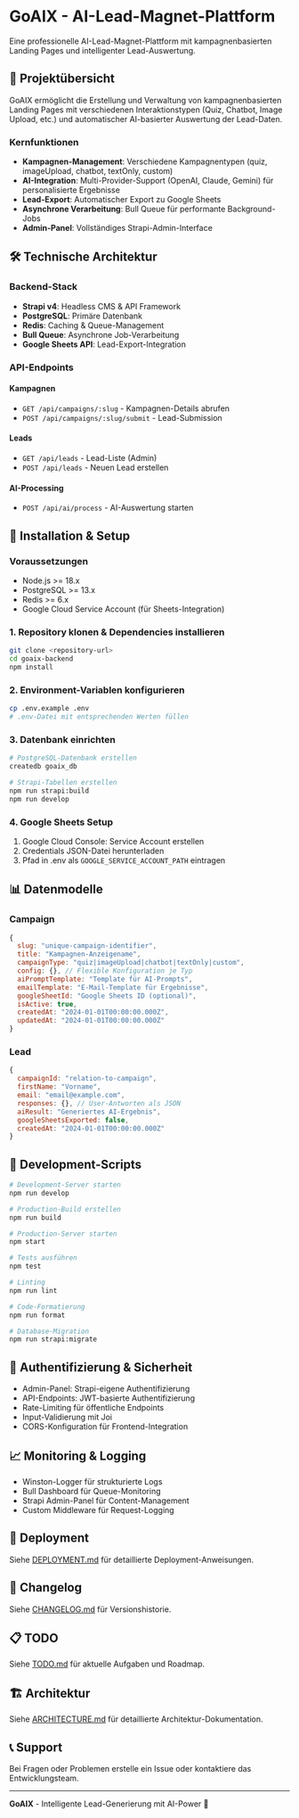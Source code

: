 # GoAIX - AI-Lead-Magnet-Plattform

Eine professionelle AI-Lead-Magnet-Plattform mit kampagnenbasierten Landing Pages und intelligenter Lead-Auswertung.

## 🚀 Projektübersicht

GoAIX ermöglicht die Erstellung und Verwaltung von kampagnenbasierten Landing Pages mit verschiedenen Interaktionstypen (Quiz, Chatbot, Image Upload, etc.) und automatischer AI-basierter Auswertung der Lead-Daten.

### Kernfunktionen

- **Kampagnen-Management**: Verschiedene Kampagnentypen (quiz, imageUpload, chatbot, textOnly, custom)
- **AI-Integration**: Multi-Provider-Support (OpenAI, Claude, Gemini) für personalisierte Ergebnisse
- **Lead-Export**: Automatischer Export zu Google Sheets
- **Asynchrone Verarbeitung**: Bull Queue für performante Background-Jobs
- **Admin-Panel**: Vollständiges Strapi-Admin-Interface

## 🛠️ Technische Architektur

### Backend-Stack
- **Strapi v4**: Headless CMS & API Framework
- **PostgreSQL**: Primäre Datenbank
- **Redis**: Caching & Queue-Management
- **Bull Queue**: Asynchrone Job-Verarbeitung
- **Google Sheets API**: Lead-Export-Integration

### API-Endpoints

#### Kampagnen
- `GET /api/campaigns/:slug` - Kampagnen-Details abrufen
- `POST /api/campaigns/:slug/submit` - Lead-Submission

#### Leads
- `GET /api/leads` - Lead-Liste (Admin)
- `POST /api/leads` - Neuen Lead erstellen

#### AI-Processing
- `POST /api/ai/process` - AI-Auswertung starten

## 🔧 Installation & Setup

### Voraussetzungen
- Node.js >= 18.x
- PostgreSQL >= 13.x
- Redis >= 6.x
- Google Cloud Service Account (für Sheets-Integration)

### 1. Repository klonen & Dependencies installieren
```bash
git clone <repository-url>
cd goaix-backend
npm install
```

### 2. Environment-Variablen konfigurieren
```bash
cp .env.example .env
# .env-Datei mit entsprechenden Werten füllen
```

### 3. Datenbank einrichten
```bash
# PostgreSQL-Datenbank erstellen
createdb goaix_db

# Strapi-Tabellen erstellen
npm run strapi:build
npm run develop
```

### 4. Google Sheets Setup
1. Google Cloud Console: Service Account erstellen
2. Credentials JSON-Datei herunterladen
3. Pfad in .env als `GOOGLE_SERVICE_ACCOUNT_PATH` eintragen

## 📊 Datenmodelle

### Campaign
```javascript
{
  slug: "unique-campaign-identifier",
  title: "Kampagnen-Anzeigename",
  campaignType: "quiz|imageUpload|chatbot|textOnly|custom",
  config: {}, // Flexible Konfiguration je Typ
  aiPromptTemplate: "Template für AI-Prompts",
  emailTemplate: "E-Mail-Template für Ergebnisse",
  googleSheetId: "Google Sheets ID (optional)",
  isActive: true,
  createdAt: "2024-01-01T00:00:00.000Z",
  updatedAt: "2024-01-01T00:00:00.000Z"
}
```

### Lead
```javascript
{
  campaignId: "relation-to-campaign",
  firstName: "Vorname",
  email: "email@example.com",
  responses: {}, // User-Antworten als JSON
  aiResult: "Generiertes AI-Ergebnis",
  googleSheetsExported: false,
  createdAt: "2024-01-01T00:00:00.000Z"
}
```

## 🎯 Development-Scripts

```bash
# Development-Server starten
npm run develop

# Production-Build erstellen
npm run build

# Production-Server starten
npm start

# Tests ausführen
npm test

# Linting
npm run lint

# Code-Formatierung
npm run format

# Database-Migration
npm run strapi:migrate
```

## 🔐 Authentifizierung & Sicherheit

- Admin-Panel: Strapi-eigene Authentifizierung
- API-Endpoints: JWT-basierte Authentifizierung
- Rate-Limiting für öffentliche Endpoints
- Input-Validierung mit Joi
- CORS-Konfiguration für Frontend-Integration

## 📈 Monitoring & Logging

- Winston-Logger für strukturierte Logs
- Bull Dashboard für Queue-Monitoring
- Strapi Admin-Panel für Content-Management
- Custom Middleware für Request-Logging

## 🚀 Deployment

Siehe [DEPLOYMENT.md](./DEPLOYMENT.md) für detaillierte Deployment-Anweisungen.

## 📝 Changelog

Siehe [CHANGELOG.md](./CHANGELOG.md) für Versionshistorie.

## 📋 TODO

Siehe [TODO.md](./TODO.md) für aktuelle Aufgaben und Roadmap.

## 🏗️ Architektur

Siehe [ARCHITECTURE.md](./ARCHITECTURE.md) für detaillierte Architektur-Dokumentation.

## 📞 Support

Bei Fragen oder Problemen erstelle ein Issue oder kontaktiere das Entwicklungsteam.

---

**GoAIX** - Intelligente Lead-Generierung mit AI-Power 🚀